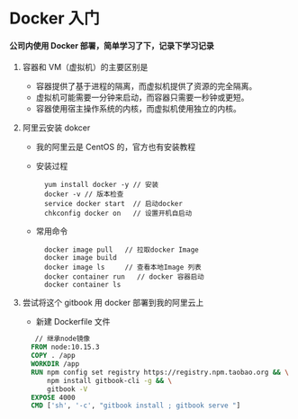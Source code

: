 # Docker 入门

#### 公司内使用 Docker 部署，简单学习了下，记录下学习记录

1. 容器和 VM（虚拟机）的主要区别是

   - 容器提供了基于进程的隔离，而虚拟机提供了资源的完全隔离。
   - 虚拟机可能需要一分钟来启动，而容器只需要一秒钟或更短。
   - 容器使用宿主操作系统的内核，而虚拟机使用独立的内核。

2. 阿里云安装 dokcer

   - 我的阿里云是 CentOS 的，官方也有安装教程
   - 安装过程

     ```Shell
       yum install docker -y // 安装
       docker -v // 版本检查
       service docker start  // 启动docker
       chkconfig docker on   // 设置开机自启动

     ```

   - 常用命令

     ```
       docker image pull   // 拉取docker Image
       docker image build
       docker image ls     // 查看本地Image 列表
       docker container run   // docker 容器启动
       docker container ls
     ```

3. 尝试将这个 gitbook 用 docker 部署到我的阿里云上

   - 新建 Dockerfile 文件

   ```dockerfile
      // 继承node镜像
     FROM node:10.15.3
     COPY . /app
     WORKDIR /app
     RUN npm config set registry https://registry.npm.taobao.org && \
         npm install gitbook-cli -g && \
         gitbook -V
     EXPOSE 4000
     CMD ['sh', '-c', "gitbook install ; gitbook serve "]

   ```
